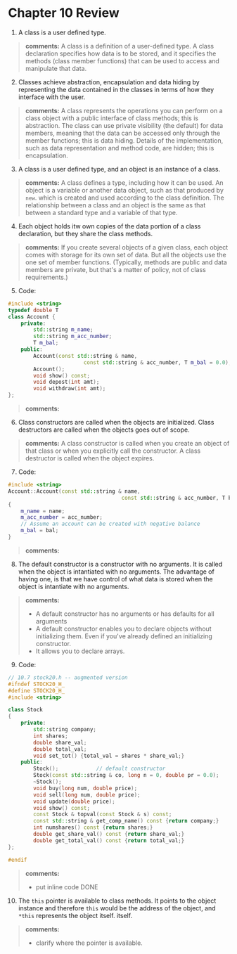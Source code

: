 # Chapter 10 Review
1. A class is a user defined type.
> **comments:**
> A class is a definition of a user-defined type. A class declaration specifies
> how data is to be stored, and it specifies the methods (class member 
> functions) that can be used to access and manipulate that data.
2. Classes achieve abstraction, encapsulation and data hiding by representing
the data contained in the classes in terms of how they interface with the
user.
> **comments:**
> A class represents the operations you can perform on a class object with a
> public interface of class methods; this is abstraction. The class can use 
> private visibility (the default) for data members, meaning that the data
> can be accessed only through the member functions; this is data hiding.
> Details of the implementation, such as data representation and method 
> code, are hidden; this is encapsulation.
3. A class is a user defined type, and an object is an instance of a class.
> **comments:**
> A class defines a type, including how it can be used. An object is a variable
> or another data object, such as that produced by `new`. which is created and
> used according to the class definition. The relationship between a class and
> an object is the same as that between a standard type and a variable of that
> type.
4. Each object holds itw own copies of the data portion of a class declaration,
but they share the class methods.
> **comments:**
> If you create several objects of a given class, each object comes with
> storage for its own set of data. But all the objects use the one set of
> member functions. (Typically, methods are public and data members are 
> private, but that's a matter of policy, not of class requirements.)
5. Code:
```cpp
#include <string>
typedef double T
class Account {
	private:
		std::string m_name;
		std::string m_acc_number;
		T m_bal;
	public:
		Account(const std::string & name,
						const std::string & acc_number, T m_bal = 0.0);
		Account();
		void show() const;
		void depost(int amt);
		void withdraw(int amt);
};
```
> **comments:**
6. Class constructors are called when the objects are initialized.
Class destructors are called when the objects goes out of scope.
> **comments:**
> A class constructor is called when you create an object of that class or when
> you explicitly call the constructor. A class destructor is called when the
> object expires.
7. Code:
```cpp
#include <string>
Account::Account(const std::string & name, 
									const std::string & acc_number, T bal)
{
	m_name = name;
	m_acc_number = acc_number;
	// Assume an account can be created with negative balance
	m_bal = bal;
}
```
> **comments:**
8. The default constructor is a constructor with no arguments.
It is called when the object is intantiated with no arguments.
The advantage of having one, is that we have control of what data
is stored when the object is intantiate with no arguments.
> **comments:**
> * A default constructor has no arguments or has defaults for all arguments
> * A default constructor enables you to declare objects without initializing
> them. Even if you've already defined an initializing constructor.
> * It allows you to declare arrays.
9. Code:
```cpp
// 10.7 stock20.h -- augmented version
#ifndef STOCK20_H_
#define STOCK20_H_
#include <string>

class Stock 
{
	private:
		std::string company;
		int shares;
		double share_val;
		double total_val;
		void set_tot() {total_val = shares * share_val;}
	public:
		Stock(); 			// default constructor
		Stock(const std::string & co, long n = 0, double pr = 0.0);
		~Stock();
		void buy(long num, double price);
		void sell(long num, double price);
		void update(double price);
		void show() const;
		const Stock & topval(const Stock & s) const;
		const std::string & get_comp_name() const {return company;}
		int numshares() const {return shares;}
		double get_share_val() const {return share_val;}
		double get_total_val() const {return total_val;}
};

#endif
```
> **comments:**
> * put inline code DONE
10. The `this` pointer is available to class methods. It points to the object
instance and therefore `this` would be the address of the object, and `*this`
represents the object itself.
itself.
> **comments:**
> * clarify where the pointer is available.
